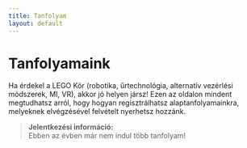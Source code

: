 ```yaml
---
title: Tanfolyam
layout: default
---
```


# Tanfolyamaink

Ha érdekel a LEGO Kör (robotika, űrtechnológia, alternatív vezérlési módszerek, MI, VR), akkor jó helyen jársz! Ezen az oldalon mindent megtudhatsz arról, hogy hogyan regisztrálhatsz alaptanfolyamainkra, melyeknek elvégzésével felvételt nyerhetsz hozzánk.

> **Jelentkezési információ:**  
> Ebben az évben már nem indul több tanfolyam!

